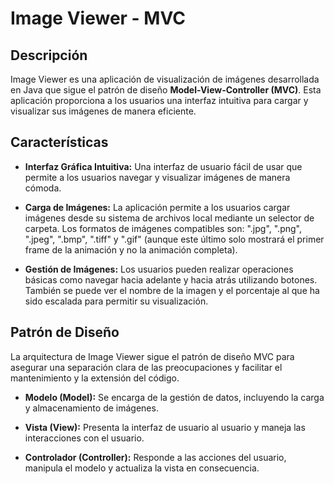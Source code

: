 # Image Viewer - MVC

## Descripción

Image Viewer es una aplicación de visualización de imágenes desarrollada en Java que sigue el patrón de diseño **Model-View-Controller (MVC)**. Esta aplicación proporciona a los usuarios una interfaz intuitiva para cargar y visualizar sus imágenes de manera eficiente.

## Características

- **Interfaz Gráfica Intuitiva:** Una interfaz de usuario fácil de usar que permite a los usuarios navegar y visualizar imágenes de manera cómoda.

* **Carga de Imágenes:** La aplicación permite a los usuarios cargar imágenes desde su sistema de archivos local mediante un selector de carpeta. Los formatos de imágenes compatibles son: ".jpg", ".png", ".jpeg", ".bmp", ".tiff" y ".gif" (aunque este último solo mostrará el primer frame de la animación y no la animación completa).

+ **Gestión de Imágenes:** Los usuarios pueden realizar operaciones básicas como navegar hacia adelante y hacia atrás utilizando botones. También se puede ver el nombre de la imagen y el porcentaje al que ha sido escalada para permitir su visualización.

## Patrón de Diseño

La arquitectura de Image Viewer sigue el patrón de diseño MVC para asegurar una separación clara de las preocupaciones y facilitar el mantenimiento y la extensión del código.

- **Modelo (Model):** Se encarga de la gestión de datos, incluyendo la carga y almacenamiento de imágenes.

* **Vista (View):** Presenta la interfaz de usuario al usuario y maneja las interacciones con el usuario.

+ **Controlador (Controller):** Responde a las acciones del usuario, manipula el modelo y actualiza la vista en consecuencia.
